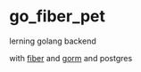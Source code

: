 # go_fiber_pet

lerning golang backend

with [fiber](https://docs.gofiber.io/) and [gorm](https://gorm.io/index.html) and postgres
